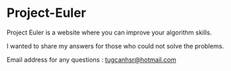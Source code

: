 # Project-Euler

Project Euler is a website where you can improve your algorithm  skills. 

I wanted to share my answers for those who could not solve the problems. 

Email address for any questions : tugcanhsr@hotmail.com
